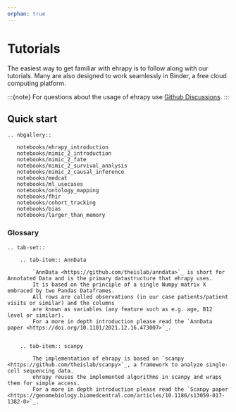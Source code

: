 ```yaml
---
orphan: true
---
```


# Tutorials

The easiest way to get familiar with ehrapy is to follow along with our tutorials.
Many are also designed to work seamlessly in Binder, a free cloud computing platform.

:::{note}
For questions about the usage of ehrapy use [Github Discussions].
:::

## Quick start

```{eval-rst}
.. nbgallery::

   notebooks/ehrapy_introduction
   notebooks/mimic_2_introduction
   notebooks/mimic_2_fate
   notebooks/mimic_2_survival_analysis
   notebooks/mimic_2_causal_inference
   notebooks/medcat
   notebooks/ml_usecases
   notebooks/ontology_mapping
   notebooks/fhir
   notebooks/cohort_tracking
   notebooks/bias
   notebooks/larger_than_memory

```

### Glossary

```{eval-rst}
.. tab-set::

    .. tab-item:: AnnData

        `AnnData <https://github.com/theislab/anndata>`_ is short for Annotated Data and is the primary datastructure that ehrapy uses.
        It is based on the principle of a single Numpy matrix X embraced by two Pandas Dataframes.
        All rows are called observations (in our case patients/patient visits or similar) and the columns
        are known as variables (any feature such as e.g. age, B12 level or similar).
        For a more in depth introduction please read the `AnnData paper <https://doi.org/10.1101/2021.12.16.473007>`_.


    .. tab-item:: scanpy

        The implementation of ehrapy is based on `scanpy <https://github.com/theislab/scanpy>`_, a framework to analyze single-cell sequencing data.
        ehrapy reuses the implemented algorithms in scanpy and wraps them for simple access.
        For a more in depth introduction please read the `Scanpy paper <https://genomebiology.biomedcentral.com/articles/10.1186/s13059-017-1382-0>`_.
```

[github discussions]: https://github.com/theislab/ehrapy/discussions
